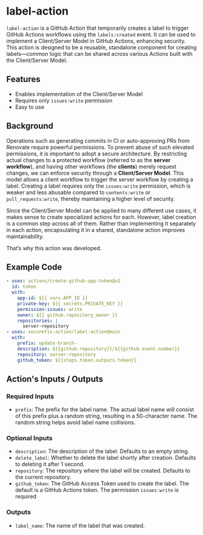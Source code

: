 # label-action

`label-action` is a GitHub Action that temporarily creates a label to trigger GitHub Actions workflows using the `labels:created` event.
It can be used to implement a Client/Server Model in GitHub Actions, enhancing security.
This action is designed to be a reusable, standalone component for creating labels—common logic that can be shared across various Actions built with the Client/Server Model.

## Features

- Enables implementation of the Client/Server Model
- Requires only `issues:write` permission
- Easy to use

## Background

Operations such as generating commits in CI or auto-approving PRs from Renovate require powerful permissions.
To prevent abuse of such elevated permissions, it is important to adopt a secure architecture.
By restricting actual changes to a protected workflow (referred to as the **server workflow**), and having other workflows (the **clients**) merely request changes, we can enforce security through a **Client/Server Model**.
This model allows a client workflow to trigger the server workflow by creating a label.
Creating a label requires only the `issues:write` permission, which is weaker and less abusable compared to `contents:write` or `pull_requests:write`, thereby maintaining a higher level of security.

Since the Client/Server Model can be applied to many different use cases, it makes sense to create specialized actions for each.
However, label creation is a common step across all of them.
Rather than implementing it separately in each action, encapsulating it in a shared, standalone action improves maintainability.

That’s why this action was developed.

## Example Code

```yaml
- uses: actions/create-github-app-token@v2
  id: token
  with:
    app-id: ${{ vars.APP_ID }}
    private-key: ${{ secrets.PRIVATE_KEY }}
    permission-issues: write
    owner: ${{ github.repository_owner }}
    repositories: |
      server-repository
- uses: securefix-action/label-action@main
  with:
    prefix: update-branch-
    description: ${{github.repository}}/${{github.event.number}}
    repository: server-repository
    github_token: ${{steps.token.outputs.token}}
```

## Action's Inputs / Outputs

### Required Inputs

- `prefix`: The prefix for the label name. The actual label name will consist of this prefix plus a random string, resulting in a 50-character name. The random string helps avoid label name collisions.

### Optional Inputs

- `description`: The description of the label. Defaults to an empty string.
- `delete_label`: Whether to delete the label shortly after creation. Defaults to deleting it after 1 second.
- `repository`: The repository where the label will be created. Defaults to the current repository.
- `github_token`: The GitHub Access Token used to create the label. The default is a GitHub Actions token. The permission `issues:write` is required

### Outputs

- `label_name`: The name of the label that was created.
